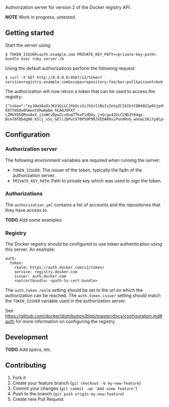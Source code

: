Authorization server for version 2 of the Docker registry API.

**NOTE** Work in progress, untested.

## Getting started

Start the server using:

```
$ TOKEN_ISSUER=auth.example.com PRIVATE_KEY_PATY=<private-key-path> bundle exec ruby server.rb
```

Using the default authorizations perform the following request:

```
$ curl -X GET http://0.0.0.0:4567/v2/token?service=registry.example.com&scope=repository:foo/bar:pull&account=bob
```

The authorization will now return a token that can be used to access the
registry:

```
{"token":"eyJ0eXAiOiJKV1QiLCJhbGciOiJSUzI1NiIsImtpZCI6IktCQ046U1pOVjpXVU42OjZUN1k6WUxPNDpXUkxFOldFTUU6UEhUVzpESlBUOktWQ0M6SkxCNTpHTk1EIn0.eyJpc3MiOiJhdXRoLml0cnAudmFncmFudC5sb2NhbCIsInN1YiI6ImJvYiIsImF1ZCI6InJlZ2lzdHJ5LmZvby5jb20iLCJleHAiOjE0MzEwMjk5MjYsIm5iZiI6MTQzMTAyOTYyNiwiaWF0IjoxNDMxMDI5NjI2LCJqdGkiOiJ4bkphSFc5UG5QUEtUL1JobGF1NzlRMVJQQzRFN2RoU2hTZ2xEaDJoWWkzYnBtZTZDUzJ4L1FrcSIsImFjY2VzcyI6W3sidHlwZSI6InJlcG9zaXRvcnkiLCJuYW1lIjoiZm9vL2JhciIsImFjdGlvbnMiOlsicHVsbCJdfV19.Uqkg7yknU9v57dQpf3y4iXoTrBg00XxoQhrj15XoDGPJVxOTGqG_hlCGwlflyFuMpr8YRP7g9sPxZoOirA8u3GPYWcNxnYbxWQNS0N0C9_0PTT4IF9X-E07YmS0x0hAentVRwAwDm_hCA0J0FXf_-LZMUX95QMooAoX_i1nWCvDpwZcvOuqTT6xP1dDUy_jvGcgu42DiCCND3Y04gp-Bcm70TQbdgH0_K5lj_xSc_GEllJDPutX78P59P9RJVEDAROviPnn9RnG_whowL5Kifp8CpvjWxvo41z7fHB5XN5C5dt6pMgkTQrIUy8CnoMF7hJLARz3KEoM0xir2h_UIsQ"}
```


## Configuration

### Authorization server

The following environment variables are required when running the server:

* `TOKEN_ISSUER`: The issuer of the token, typically the fqdn of the authorization server.
* `PRIVATE_KEY_PATH`: Path to private key which was used to sign the token.

### Authorizations

The `authorization.yml` contains a list of accounts and the repositories that
they have access to.

**TODO** Add some examples.

### Registry

The Docker registry should be configured to use token authentication using this
server. An example:

```
auth:
  token:
    realm: https://auth.docker.com/v2/token/
    service: registry.docker.com
    issuer: auth.docker.com
    rootcertbundle: <path-to-cert-bundle>
```

The `auth.token.realm` setting should be set to the url on which the
authorization can be reached. The `auth.token.issuer` setting should match the
`TOKEN_ISSUER` variable used in the authorization server.

See https://github.com/docker/distribution/blob/master/docs/configuration.md#auth
for more information on configuring the registry.


## Development

**TODO** Add specs, etc.


## Contributing

1. Fork it
2. Create your feature branch (`git checkout -b my-new-feature`)
3. Commit your changes (`git commit -am 'Add some feature'`)
4. Push to the branch (`git push origin my-new-feature`)
5. Create new Pull Request
